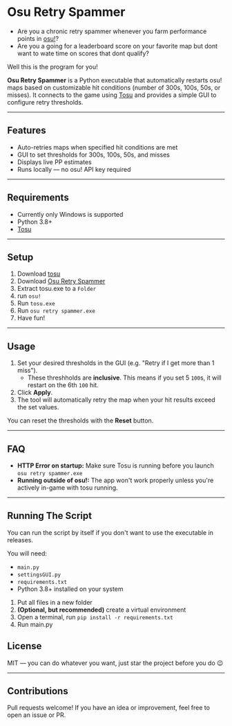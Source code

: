 # Osu Retry Spammer
- Are you a chronic retry spammer whenever you farm performance points in [osu!](https://osu.ppy.sh)?
- Are you a going for a leaderboard score on your favorite map but dont want to wate time on scores that dont qualify?

Well this is the program for you!

**Osu Retry Spammer** is a Python executable that automatically restarts osu! maps based on customizable hit conditions (number of 300s, 100s, 50s, or misses). It connects to the game using [Tosu](https://github.com/tosuapp/tosu) and provides a simple GUI to configure retry thresholds.

---

##  Features

-  Auto-retries maps when specified hit conditions are met
-  GUI to set thresholds for 300s, 100s, 50s, and misses
-  Displays live PP estimates
-  Runs locally — no osu! API key required

---
##  Requirements

- Currently only Windows is supported
- Python 3.8+
- [Tosu](https://github.com/limjeck/tosu)
---

## Setup
1. Download [tosu](https://github.com/tosuapp/tosu/releases/latest)
2. Download [Osu Retry Spammer](https://github.com/Yahmed99/osu-retry-spammer/releases/latest)
2. Extract tosu.exe to a `Folder`
3. run `osu!`
4. Run `tosu.exe`
5. Run `osu retry spammer.exe`
6. Have fun!
---


##  Usage

1. Set your desired thresholds in the GUI (e.g. "Retry if I get more than 1 miss").
    - These threshholds are **inclusive**. This means if you set 5 `100`s, it will restart on the 6th `100` hit.
2. Click **Apply**.
3. The tool will automatically retry the map when your hit results exceed the set values.

You can reset the thresholds with the **Reset** button.

---

##  FAQ

-  **HTTP Error on startup:** Make sure Tosu is running before you launch `osu retry spammer.exe`
-  **Running outside of osu!:** The app won't work properly unless you're actively in-game with tosu running.

---

## Running The Script 
You can run the script by itself if you don't want to use the executable in releases.

You will need:
 - `main.py`
 - `settingsGUI.py`
 - `requirements.txt`
 - Python 3.8+ installed on your system

1. Put all files in a new folder
2. **(Optional, but recommended)** create a virtual environment
3. Open a terminal, run `pip install -r requirements.txt`
4. Run main.py 

##  License

MIT — you can do whatever you want, just star the project before you do 😉

---

##  Contributions

Pull requests welcome! If you have an idea or improvement, feel free to open an issue or PR.



